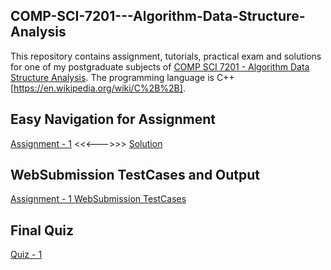 ## COMP-SCI-7201---Algorithm-Data-Structure-Analysis
This repository contains assignment, tutorials, practical exam and solutions for one of my postgraduate subjects of [COMP SCI 7201 - Algorithm Data Structure Analysis](https://www.adelaide.edu.au/course-outlines/106387/1/sem-1/). The programming language is C++[https://en.wikipedia.org/wiki/C%2B%2B]. 

## Easy Navigation for Assignment 
[Assignment - 1](https://github.com/Vanditg/COMP-SCI-7201---Algorithm-Data-Structure-Analysis/tree/master/Assignment/Assignment%20-%201/Problem) <<<--->>> [Solution](https://github.com/Vanditg/COMP-SCI-7201---Algorithm-Data-Structure-Analysis/tree/master/Assignment/Assignment%20-%201/Solution)  

## WebSubmission TestCases and Output
[Assignment - 1 WebSubmission TestCases](https://github.com/Vanditg/COMP-SCI-7201---Algorithm-Data-Structure-Analysis/tree/master/Assignment/Assignment%20-%201/WebSubmission)  

## Final Quiz 
[Quiz - 1](https://github.com/Vanditg/COMP-SCI-7201---Algorithm-Data-Structure-Analysis/tree/master/Final_Quiz)  